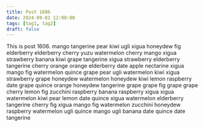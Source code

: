 ```yaml
---
title: Post 1606
date: 2024-09-01 12:00:00
tags: [tag1, tag2]
draft: false
---
```

This is post 1606.
mango
tangerine
pear
kiwi
ugli
xigua
honeydew
fig
elderberry
elderberry
cherry
yuzu
watermelon
cherry
mango
xigua
strawberry
banana
kiwi
grape
tangerine
xigua
strawberry
elderberry
tangerine
cherry
orange
orange
elderberry
date
apple
nectarine
xigua
mango
fig
watermelon
quince
grape
pear
ugli
watermelon
kiwi
xigua
strawberry
grape
honeydew
watermelon
honeydew
kiwi
lemon
raspberry
date
grape
quince
orange
honeydew
tangerine
grape
grape
fig
grape
grape
cherry
lemon
fig
zucchini
raspberry
banana
raspberry
xigua
xigua
watermelon
kiwi
pear
lemon
date
quince
xigua
watermelon
elderberry
tangerine
cherry
fig
xigua
mango
fig
watermelon
zucchini
honeydew
raspberry
watermelon
ugli
quince
mango
ugli
banana
date
quince
date
tangerine
